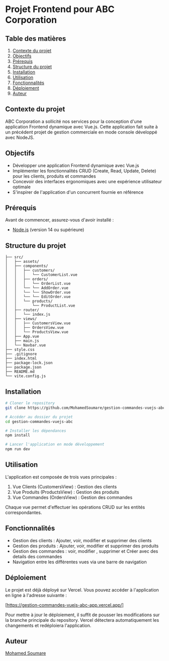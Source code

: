 # Projet Frontend pour ABC Corporation

## Table des matières

1. [Contexte du projet](#contexte-du-projet)
2. [Objectifs](#objectifs)
3. [Prérequis](#prérequis)
4. [Structure du projet](#structure-du-projet)
5. [Installation](#installation)
6. [Utilisation](#utilisation)
7. [Fonctionnalités](#fonctionnalités)
8. [Déploiement](#déploiement)
9. [Auteur](#Auteur)


## Contexte du projet

ABC Corporation a sollicité nos services pour la conception d'une application Frontend dynamique avec Vue.js. Cette application fait suite à un précédent projet de gestion commerciale en mode console développé avec NodeJS.

## Objectifs

- Développer une application Frontend dynamique avec Vue.js
- Implémenter les fonctionnalités CRUD (Create, Read, Update, Delete) pour les clients, produits et commandes
- Concevoir des interfaces ergonomiques avec une expérience utilisateur optimale
- S'inspirer de l'application d'un concurrent fournie en référence



## Prérequis

Avant de commencer, assurez-vous d'avoir installé :

- [Node.js](https://nodejs.org/) (version 14 ou supérieure)


## Structure du projet

```
├── src/
│   ├── assets/
│   ├── components/
│   │   ├── customers/
│   │   │   └── CustomerList.vue
│   │   ├── orders/
│   │   │   └── OrderList.vue
│   │   └── └── AddOrder.vue  
│   │   └── └── ShowOrder.vue  
│   │   └── └── EditOrder.vue  
│   │   └── products/
│   │       └── ProductList.vue
│   ├── router/
│   │   └── index.js
│   ├── views/
│   │   ├── CustomersView.vue
│   │   ├── OrdersView.vue
│   │   └── ProductsView.vue
│   ├── App.vue
│   ├── main.js
│   └── Navbar.vue
├── style.css
├── .gitignore
├── index.html
├── package-lock.json
├── package.json
├── README.md
└── vite.config.js
```

## Installation

```bash
# Cloner le repository
git clone https://github.com/MohamedSoumare/gestion-commandes-vuejs-abc.git

# Accéder au dossier du projet
cd gestion-commandes-vuejs-abc

# Installer les dépendances
npm install

# Lancer l'application en mode développement
npm run dev

```
## Utilisation

L'application est composée de trois vues principales :

1. Vue Clients (CustomersView) : Gestion des clients
2. Vue Produits (ProductsView) : Gestion des produits
3. Vue Commandes (OrdersView) : Gestion des commandes

Chaque vue permet d'effectuer les opérations CRUD sur les entités correspondantes.

## Fonctionnalités

- Gestion des clients : Ajouter, voir, modifier et supprimer des clients
- Gestion des produits : Ajouter, voir, modifier et supprimer des produits
- Gestion des commandes :  voir, modifier , supprimer et Créer avec des details des commandes
- Navigation entre les différentes vues via une barre de navigation

## Déploiement

Le projet est déjà déployé sur Vercel. Vous pouvez accéder à l'application en ligne à l'adresse suivante :

   [https://gestion-commandes-vuejs-abc-app.vercel.app/]

Pour mettre à jour le déploiement, il suffit de pousser les modifications sur la branche principale du repository. Vercel détectera automatiquement les changements et redéploiera l'application.


## Auteur

[Mohamed Soumare](https://github.com/MohamedSoumare/)

